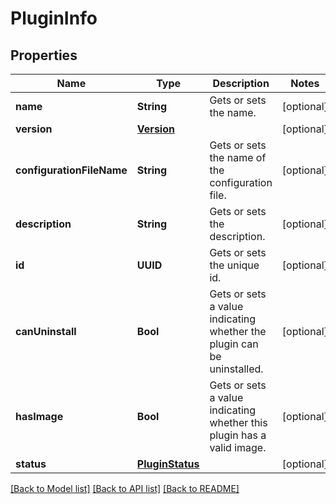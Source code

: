 # PluginInfo

## Properties
Name | Type | Description | Notes
------------ | ------------- | ------------- | -------------
**name** | **String** | Gets or sets the name. | [optional] 
**version** | [**Version**](Version.md) |  | [optional] 
**configurationFileName** | **String** | Gets or sets the name of the configuration file. | [optional] 
**description** | **String** | Gets or sets the description. | [optional] 
**id** | **UUID** | Gets or sets the unique id. | [optional] 
**canUninstall** | **Bool** | Gets or sets a value indicating whether the plugin can be uninstalled. | [optional] 
**hasImage** | **Bool** | Gets or sets a value indicating whether this plugin has a valid image. | [optional] 
**status** | [**PluginStatus**](PluginStatus.md) |  | [optional] 

[[Back to Model list]](../README.md#documentation-for-models) [[Back to API list]](../README.md#documentation-for-api-endpoints) [[Back to README]](../README.md)


